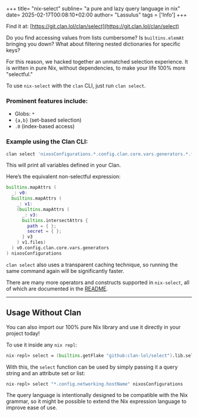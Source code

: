 +++
title= "nix-select"
subline= "a pure and lazy query language in nix"
date= 2025-02-17T00:08:10+02:00
author= "Lassulus"
tags = ['Info']
+++

Find it at: [https://git.clan.lol/clan/select](https://git.clan.lol/clan/select)

Do you find accessing values from lists cumbersome? Is `builtins.elemAt` bringing you down? What about filtering nested dictionaries for specific keys?

For this reason, we hacked together an unmatched selection experience. It is written in pure Nix, without dependencies, to make your life 100% more "selectful."

To use `nix-select` with the `clan` CLI, just run `clan select`.

### Prominent features include:
- Globs: `*`
- `{a,b}` (set-based selection)
- `.0` (index-based access)

### Example using the Clan CLI:

```sh
clan select 'nixosConfigurations.*.config.clan.core.vars.generators.*.files.*.{path,secret}'
```

This will print all variables defined in your Clan.

Here’s the equivalent non-selectful expression:

```nix
builtins.mapAttrs (
  _: v0:
  builtins.mapAttrs (
    _: v1:
    (builtins.mapAttrs (
      _: v3:
      builtins.intersectAttrs {
        path = { };
        secret = { };
      } v3
    ) v1.files)
  ) v0.config.clan.core.vars.generators
) nixosConfigurations
```

`clan select` also uses a transparent caching technique, so running the same command again will be significantly faster.

There are many more operators and constructs supported in `nix-select`, all of which are documented in the [README](https://git.clan.lol/clan/select).

---

## Usage Without Clan

You can also import our 100% pure Nix library and use it directly in your project today!

To use it inside any `nix repl`:

```nix
nix-repl> select = (builtins.getFlake "github:clan-lol/select").lib.select
```

With this, the `select` function can be used by simply passing it a query string and an attribute set or list:

```nix
nix-repl> select "*.config.networking.hostName" nixosConfigurations
```

The query language is intentionally designed to be compatible with the Nix grammar, so it might be possible to extend the Nix expression language to improve ease of use.
